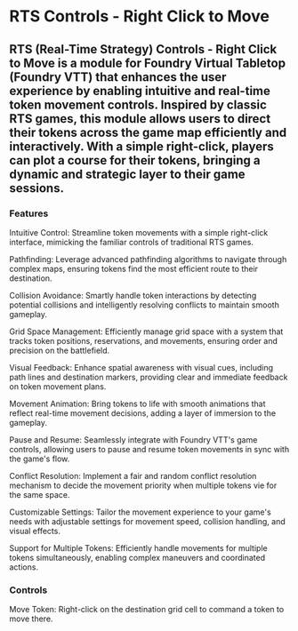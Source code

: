 # RTS Controls - Right Click to Move
## RTS (Real-Time Strategy) Controls - Right Click to Move is a module for Foundry Virtual Tabletop (Foundry VTT) that enhances the user experience by enabling intuitive and real-time token movement controls. Inspired by classic RTS games, this module allows users to direct their tokens across the game map efficiently and interactively. With a simple right-click, players can plot a course for their tokens, bringing a dynamic and strategic layer to their game sessions.

### Features
Intuitive Control: Streamline token movements with a simple right-click interface, mimicking the familiar controls of traditional RTS games.

Pathfinding: Leverage advanced pathfinding algorithms to navigate through complex maps, ensuring tokens find the most efficient route to their destination.

Collision Avoidance: Smartly handle token interactions by detecting potential collisions and intelligently resolving conflicts to maintain smooth gameplay.

Grid Space Management: Efficiently manage grid space with a system that tracks token positions, reservations, and movements, ensuring order and precision on the battlefield.

Visual Feedback: Enhance spatial awareness with visual cues, including path lines and destination markers, providing clear and immediate feedback on token movement plans.

Movement Animation: Bring tokens to life with smooth animations that reflect real-time movement decisions, adding a layer of immersion to the gameplay.

Pause and Resume: Seamlessly integrate with Foundry VTT's game controls, allowing users to pause and resume token movements in sync with the game's flow.

Conflict Resolution: Implement a fair and random conflict resolution mechanism to decide the movement priority when multiple tokens vie for the same space.

Customizable Settings: Tailor the movement experience to your game's needs with adjustable settings for movement speed, collision handling, and visual effects.

Support for Multiple Tokens: Efficiently handle movements for multiple tokens simultaneously, enabling complex maneuvers and coordinated actions.

### Controls
Move Token: Right-click on the destination grid cell to command a token to move there.